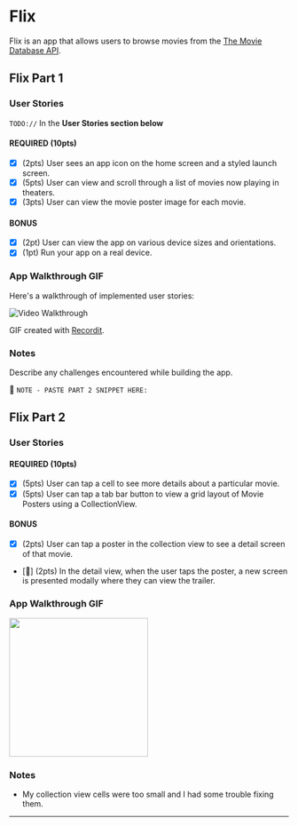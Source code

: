 # Flix

Flix is an app that allows users to browse movies from the [The Movie Database API](http://docs.themoviedb.apiary.io/#).

## Flix Part 1

### User Stories

`TODO://` In the **User Stories section below**

#### REQUIRED (10pts)

- [x] (2pts) User sees an app icon on the home screen and a styled launch screen.
- [x] (5pts) User can view and scroll through a list of movies now playing in theaters.
- [x] (3pts) User can view the movie poster image for each movie.

#### BONUS

- [x] (2pt) User can view the app on various device sizes and orientations.
- [x] (1pt) Run your app on a real device.

### App Walkthrough GIF

Here's a walkthrough of implemented user stories:

<img src='./ProjectGif.gif' title='Video Walkthrough' width='' alt='Video Walkthrough' />

<br>

GIF created with [Recordit](https://recordit.co/).

### Notes

Describe any challenges encountered while building the app.

📝 `NOTE - PASTE PART 2 SNIPPET HERE:`

## Flix Part 2

### User Stories

#### REQUIRED (10pts)

- [x] (5pts) User can tap a cell to see more details about a particular movie.
- [x] (5pts) User can tap a tab bar button to view a grid layout of Movie Posters using a CollectionView.

#### BONUS

- [x] (2pts) User can tap a poster in the collection view to see a detail screen of that movie.
- [🚫] (2pts) In the detail view, when the user taps the poster, a new screen is presented modally where they can view the trailer.

### App Walkthrough GIF

<img src="./week2AssignmentGif.gif" width=250><br>

### Notes

- My collection view cells were too small and I had some trouble fixing them.

---
